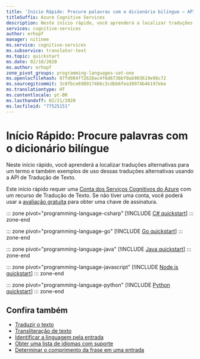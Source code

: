 ```yaml
---
title: 'Início Rápido: Procure palavras com o dicionário bilíngue – API de Tradução de Texto'
titleSuffix: Azure Cognitive Services
description: Neste início rápido, você aprenderá a localizar traduções alternativas para um termo e também exemplos de uso dessas traduções alternativas usando a API de Tradução de Texto.
services: cognitive-services
author: erhopf
manager: nitinme
ms.service: cognitive-services
ms.subservice: translator-text
ms.topic: quickstart
ms.date: 02/10/2020
ms.author: erhopf
zone_pivot_groups: programming-languages-set-one
ms.openlocfilehash: 07fd984f72628ac4f6d6736bf0ab903619e96c72
ms.sourcegitcommit: 3c8fbce6989174b6c3cdbb6fea38974b46197ebe
ms.translationtype: HT
ms.contentlocale: pt-BR
ms.lasthandoff: 02/21/2020
ms.locfileid: "77525151"
---
```

# <a name="quickstart-look-up-words-with-bilingual-dictionary"></a>Início Rápido: Procure palavras com o dicionário bilíngue

Neste início rápido, você aprenderá a localizar traduções alternativas para um termo e também exemplos de uso dessas traduções alternativas usando a API de Tradução de Texto.

Este início rápido requer uma [Conta dos Serviços Cognitivos do Azure](https://docs.microsoft.com/azure/cognitive-services/cognitive-services-apis-create-account) com um recurso de Tradução de Texto. Se não tiver uma conta, você poderá usar a [avaliação gratuita](https://azure.microsoft.com/try/cognitive-services/) para obter uma chave de assinatura.

::: zone pivot="programming-language-csharp"
[!INCLUDE [C# quickstart](includes/dictionary-csharp.md)]
::: zone-end

::: zone pivot="programming-language-go"
[!INCLUDE [Go quickstart](includes/dictionary-go.md)]
::: zone-end

::: zone pivot="programming-language-java"
[!INCLUDE [Java quickstart](includes/dictionary-java.md)]
::: zone-end

::: zone pivot="programming-language-javascript"
[!INCLUDE [Node.js quickstart](includes/dictionary-nodejs.md)]
::: zone-end

::: zone pivot="programming-language-python"
[!INCLUDE [Python quickstart](includes/dictionary-python.md)]
::: zone-end

## <a name="see-also"></a>Confira também

* [Traduzir o texto](quickstart-translate.md)
* [Transliteração de texto](quickstart-transliterate.md)
* [Identificar a linguagem pela entrada](quickstart-detect.md)
* [Obter uma lista de idiomas com suporte](quickstart-languages.md)
* [Determinar o comprimento da frase em uma entrada](quickstart-sentences.md)
